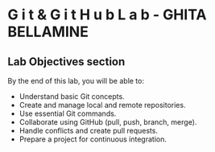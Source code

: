   #   G i t   &   G i t H u b   L a b - GHITA BELLAMINE ## Lab Objectives sectionBy the end of this lab, you will be able to:- Understand basic Git concepts.- Create and manage local and remote repositories.- Use essential Git commands.- Collaborate using GitHub (pull, push, branch, merge).- Handle conflicts and create pull requests.- Prepare a project for continuous integration.